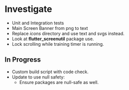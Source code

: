 # Investigate

- Unit and Integration tests
- Main Screen Banner from png to text
- Replace _icons_ directory and use text and svgs instead.
- Look at **flutter_screenutil** package use.
- Lock scrolling while training timer is running.

## In Progress

- Custom build script with code check.
- Update to use null safety:
  - Ensure packages are null-safe as well.
